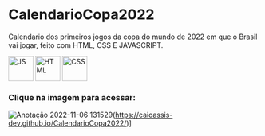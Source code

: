 # CalendarioCopa2022

Calendario dos primeiros jogos da copa do mundo de 2022 em que o Brasil vai jogar, feito com HTML, CSS E JAVASCRIPT.

<div style="display:inline_block" >
  
  <img align="center" alt="JS" src="https://upload.wikimedia.org/wikipedia/commons/3/3b/Javascript_Logo.png" style="height:50px; width:auto" target="_blank">
  <img align="center" alt="HTML" src="https://cdn-icons-png.flaticon.com/512/1051/1051277.png?w=360" style="height:50px; width:auto" target="_blank">
  <img align="center" alt="CSS" src="https://upload.wikimedia.org/wikipedia/commons/thumb/6/62/CSS3_logo.svg/800px-CSS3_logo.svg.png" style="height:50px; width:auto" target="_blank">
  
### Clique na imagem para acessar:

![Anotação 2022-11-06 131529](https://user-images.githubusercontent.com/61170444/200181909-21dc5135-bd47-4398-99ef-4c4eb0c3c6dc.png)(https://caioassis-dev.github.io/CalendarioCopa2022/)]
